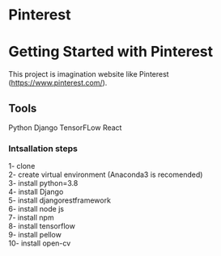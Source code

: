 # Pinterest
# Getting Started with Pinterest
This project is imagination website like Pinterest (https://www.pinterest.com/).

## Tools

  Python
  Django
  TensorFLow
  React

### Intsallation steps

  1- clone <br />
  2- create virtual environment (Anaconda3 is recomended) <br />
  3- install python=3.8 <br />
  4- install Django <br />
  5- install djangorestframework <br />
  6- install node js <br />
  7- install npm <br />
  8- install tensorflow <br />
  9- install pellow <br />
  10- install open-cv <br />
